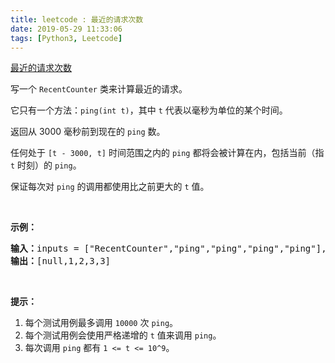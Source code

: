 ```yaml
---
title: leetcode : 最近的请求次数
date: 2019-05-29 11:33:06
tags: [Python3, Leetcode]
---
```


[最近的请求次数](https://leetcode-cn.com/problems/number-of-recent-calls/)

<p>写一个&nbsp;<code>RecentCounter</code>&nbsp;类来计算最近的请求。</p>

<!-- more -->

<p>它只有一个方法：<code>ping(int t)</code>，其中&nbsp;<code>t</code>&nbsp;代表以毫秒为单位的某个时间。</p>

<p>返回从 3000 毫秒前到现在的&nbsp;<code>ping</code>&nbsp;数。</p>

<p>任何处于&nbsp;<code>[t - 3000, t]</code>&nbsp;时间范围之内的 <code>ping</code>&nbsp;都将会被计算在内，包括当前（指 <code>t</code>&nbsp;时刻）的 <code>ping</code>。</p>

<p>保证每次对 <code>ping</code> 的调用都使用比之前更大的 <code>t</code> 值。</p>

<p>&nbsp;</p>

<p><strong>示例：</strong></p>

<pre><strong>输入：</strong>inputs = [&quot;RecentCounter&quot;,&quot;ping&quot;,&quot;ping&quot;,&quot;ping&quot;,&quot;ping&quot;], inputs = [[],[1],[100],[3001],[3002]]
<strong>输出：</strong>[null,1,2,3,3]</pre>

<p>&nbsp;</p>

<p><strong>提示：</strong></p>

<ol>
	<li>每个测试用例最多调用&nbsp;<code>10000</code>&nbsp;次&nbsp;<code>ping</code>。</li>
	<li>每个测试用例会使用严格递增的 <code>t</code> 值来调用&nbsp;<code>ping</code>。</li>
	<li>每次调用 <code>ping</code>&nbsp;都有&nbsp;<code>1 &lt;= t &lt;= 10^9</code>。</li>
</ol>

<p>&nbsp;</p>
